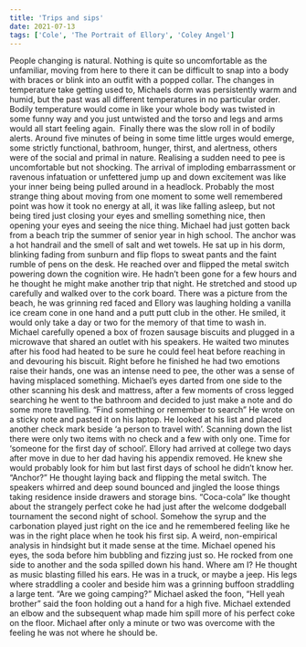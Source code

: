```yaml
---
title: 'Trips and sips'
date: 2021-07-13
tags: ['Cole', 'The Portrait of Ellory', 'Coley Angel']
---
```


People changing is natural. Nothing is quite so uncomfortable as the unfamiliar, moving from here to there it can be difficult to snap into a body with braces or blink into an outfit with a popped collar. The changes in temperature take getting used to, Michaels dorm was persistently warm and humid, but the past was all different temperatures in no particular order. Bodily temperature would come in like your whole body was twisted in some funny way and you just untwisted and the torso and legs and arms would all start feeling again.  Finally there was the slow roll in of bodily alerts. Around five minutes of being in some time little urges would emerge, some strictly functional, bathroom, hunger, thirst, and alertness, others were of the social and primal in nature. Realising a sudden need to pee is uncomfortable but not shocking. The arrival of imploding embarrassment or ravenous infatuation or unfettered jump up and down excitement was like your inner being being pulled around in a headlock. Probably the most strange thing about moving from one moment to some well remembered point was how it took no energy at all, it was like falling asleep, but not being tired just closing your eyes and smelling something nice, then opening your eyes and seeing the nice thing. Michael had just gotten back from a beach trip the summer of senior year in high school. The anchor was a hot handrail and the smell of salt and wet towels. He sat up in his dorm, blinking fading from sunburn and flip flops to sweat pants and the faint rumble of pens on the desk. He reached over and flipped the metal switch powering down the cognition wire. He hadn’t been gone for a few hours and he thought he might make another trip that night. He stretched and stood up carefully and walked over to the cork board. There was a picture from the beach, he was grinning red faced and Ellory was laughing holding a vanilla ice cream cone in one hand and a putt putt club in the other. He smiled, it would only take a day or two for the memory of that time to wash in. Michael carefully opened a box of frozen sausage biscuits and plugged in a microwave that shared an outlet with his speakers. He waited two minutes after his food had heated to be sure he could feel heat before reaching in and devouring his biscuit. Right before he finished he had two emotions raise their hands, one was an intense need to pee, the other was a sense of having misplaced something. Michael’s eyes darted from one side to the other scanning his desk and mattress, after a few moments of cross legged searching he went to the bathroom and decided to just make a note and do some more travelling. “Find something or remember to search” He wrote on a sticky note and pasted it on his laptop. He looked at his list and placed another check mark beside ‘a person to travel with’. Scanning down the list there were only two items with no check and a few with only one. Time for ‘someone for the first day of school’. Ellory had arrived at college two days after move in due to her dad having his appendix removed. He knew she would probably look for him but last first days of school he didn’t know her. “Anchor?” He thought laying back and flipping the metal switch. The speakers whirred and deep sound bounced and jingled the loose things taking residence inside drawers and storage bins. “Coca-cola” Ike thought about the strangely perfect coke he had just after the welcome dodgeball tournament the second night of school. Somehow the syrup and the carbonation played just right on the ice and he remembered feeling like he was in the right place when he took his first sip. A weird, non-empirical analysis in hindsight but it made sense at the time. Michael opened his eyes, the soda before him bubbling and fizzing just so. He rocked from one side to another and the soda spilled down his hand. Where am I? He thought as music blasting filled his ears. He was in a truck, or maybe a jeep. His legs where straddling a cooler and beside him was a grinning buffoon straddling a large tent. “Are we going camping?” Michael asked the foon, “Hell yeah brother” said the foon holding out a hand for a high five. Michael extended an elbow and the subsequent whap made him spill more of his perfect coke on the floor. Michael after only a minute or two was overcome with the feeling he was not where he should be.
